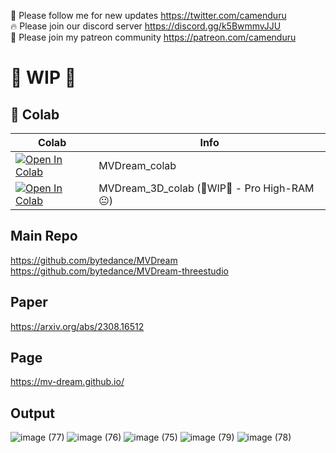 🐣 Please follow me for new updates https://twitter.com/camenduru <br />
🔥 Please join our discord server https://discord.gg/k5BwmmvJJU <br />
🥳 Please join my patreon community https://patreon.com/camenduru <br />

# 🚦 WIP 🚦

## 🦒 Colab

| Colab | Info
| --- | --- |
[![Open In Colab](https://colab.research.google.com/assets/colab-badge.svg)](https://colab.research.google.com/github/camenduru/MVDream-colab/blob/main/MVDream_colab.ipynb) | MVDream_colab
[![Open In Colab](https://colab.research.google.com/assets/colab-badge.svg)](https://colab.research.google.com/github/camenduru/MVDream-colab/blob/main/MVDream_3D_colab.ipynb) | MVDream_3D_colab (🚦WIP🚦 - Pro High-RAM 😐)

## Main Repo
https://github.com/bytedance/MVDream <br />
https://github.com/bytedance/MVDream-threestudio <br />

## Paper
https://arxiv.org/abs/2308.16512

## Page
https://mv-dream.github.io/

## Output

![image (77)](https://github.com/camenduru/MVDream-colab/assets/54370274/82e55a29-84ec-4c5e-a7aa-c7fb1f5c3fff)
![image (76)](https://github.com/camenduru/MVDream-colab/assets/54370274/7c018c5f-1352-4a40-a3aa-24a34c9bc48a)
![image (75)](https://github.com/camenduru/MVDream-colab/assets/54370274/10d8cc6e-e989-4a5b-af9a-8a0bb0486517)
![image (79)](https://github.com/camenduru/MVDream-colab/assets/54370274/a0d9eb54-3f42-492c-8ef5-21c33f3545d5)
![image (78)](https://github.com/camenduru/MVDream-colab/assets/54370274/860b007d-5ed3-4656-b89b-6144a356a787)
